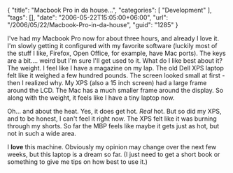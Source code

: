 {
	"title": "Macbook Pro in da house...",
	"categories": [
		"Development"
	],
	"tags": [],
	"date": "2006-05-22T15:05:00+06:00",
	"url": "/2006/05/22/Macbook-Pro-in-da-house",
	"guid": "1285"
}

I've had my Macbook Pro now for about three hours, and already I love it. I'm slowly getting it configured with my favorite software (luckily most of the stuff I like, Firefox, Open Office, for example, have Mac ports). The keys are a bit.... weird but I'm sure I'll get used to it. What do I like best about it? The weight. I feel like I have a magazine on my lap. The old Dell XPS laptop felt like it weighed a few hundred pounds. The screen looked small at first - then I realized why. My XPS (also a 15 inch screen) had a large frame around the LCD. The Mac has a much smaller frame around the display. So along with the weight, it feels like I have a tiny laptop now. 

Oh... and about the heat. Yes, it does get hot. <i>Real</i> hot. But so did my XPS, and to be honest, I can't feel it right now. The XPS felt like it was burning through my shorts. So far the MBP feels like maybe it gets just as hot, but not in such a wide area. 

I <b>love</b> this machine. Obviously my opinion may change over the next few weeks, but this laptop is a dream so far. (I just need to get a short book or something to give me tips on how best to use it.)